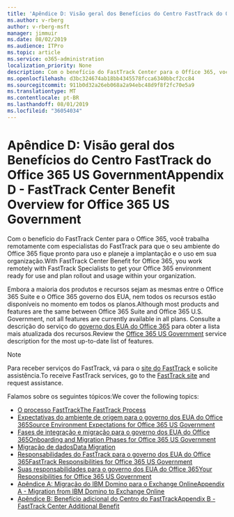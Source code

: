```yaml
---
title: 'Apêndice D: Visão geral dos Benefícios do Centro FastTrack do Office 365 US Government'
ms.author: v-rberg
author: v-rberg-msft
manager: jimmuir
ms.date: 08/02/2019
ms.audience: ITPro
ms.topic: article
ms.service: o365-administration
localization_priority: None
description: Com o benefício do FastTrack Center para o Office 365, você trabalha remotamente com especialistas do FastTrack para que o seu ambiente do Office 365 fique pronto para uso e planeje a implantação e o uso em sua organização.
ms.openlocfilehash: d3bc324674ab18bb4345578fcca6340bbcf2cc84
ms.sourcegitcommit: 911b0d32a26eb068a2a94ebc48d9f8f2fc70e5a9
ms.translationtype: MT
ms.contentlocale: pt-BR
ms.lasthandoff: 08/01/2019
ms.locfileid: "36054034"
---
```

# <a name="appendix-d---fasttrack-center-benefit-overview-for-office-365-us-government"></a><span data-ttu-id="ce4cd-103">Apêndice D: Visão geral dos Benefícios do Centro FastTrack do Office 365 US Government</span><span class="sxs-lookup"><span data-stu-id="ce4cd-103">Appendix D - FastTrack Center Benefit Overview for Office 365 US Government</span></span>

<span data-ttu-id="ce4cd-104">Com o benefício do FastTrack Center para o Office 365, você trabalha remotamente com especialistas do FastTrack para que o seu ambiente do Office 365 fique pronto para uso e planeje a implantação e o uso em sua organização.</span><span class="sxs-lookup"><span data-stu-id="ce4cd-104">With FastTrack Center Benefit for Office 365, you work remotely with FastTrack Specialists to get your Office 365 environment ready for use and plan rollout and usage within your organization.</span></span> 
  
<span data-ttu-id="ce4cd-105">Embora a maioria dos produtos e recursos sejam as mesmas entre o Office 365 Suite e o Office 365 governo dos EUA, nem todos os recursos estão disponíveis no momento em todos os planos.</span><span class="sxs-lookup"><span data-stu-id="ce4cd-105">Although most products and features are the same between Office 365 Suite and Office 365 U.S. Government, not all features are currently available in all plans.</span></span> <span data-ttu-id="ce4cd-106">Consulte a descrição do serviço do [governo dos EUA do Office 365](https://aka.ms/aboutgovcloud) para obter a lista mais atualizada dos recursos.</span><span class="sxs-lookup"><span data-stu-id="ce4cd-106">Review the [Office 365 US Government](https://aka.ms/aboutgovcloud) service description for the most up-to-date list of features.</span></span>

> [!NOTE]
> <span data-ttu-id="ce4cd-107">Para receber serviços do FastTrack, vá para o [site do FastTrack](https://go.microsoft.com/fwlink/?linkid=780698) e solicite assistência.</span><span class="sxs-lookup"><span data-stu-id="ce4cd-107">To receive FastTrack services, go to the [FastTrack site](https://go.microsoft.com/fwlink/?linkid=780698) and request assistance.</span></span>  

<span data-ttu-id="ce4cd-108">Falamos sobre os seguintes tópicos:</span><span class="sxs-lookup"><span data-stu-id="ce4cd-108">We cover the following topics:</span></span>
- [<span data-ttu-id="ce4cd-109">O processo FastTrack</span><span class="sxs-lookup"><span data-stu-id="ce4cd-109">The FastTrack Process</span></span>](O365-fasttrack-process.md) 
- [<span data-ttu-id="ce4cd-110">Expectativas do ambiente de origem para o governo dos EUA do Office 365</span><span class="sxs-lookup"><span data-stu-id="ce4cd-110">Source Environment Expectations for Office 365 US Government</span></span>](US-Gov-appendix-source-environment-expectations.md)   
- [<span data-ttu-id="ce4cd-111">Fases de integração e migração para o governo dos EUA do Office 365</span><span class="sxs-lookup"><span data-stu-id="ce4cd-111">Onboarding and Migration Phases for Office 365 US Government</span></span>](US-Gov-appendix-onboarding-and-migration.md)
- [<span data-ttu-id="ce4cd-112">Migração de dados</span><span class="sxs-lookup"><span data-stu-id="ce4cd-112">Data Migration</span></span>](O365-data-migration.md)    
- [<span data-ttu-id="ce4cd-113">Responsabilidades do FastTrack para o governo dos EUA do Office 365</span><span class="sxs-lookup"><span data-stu-id="ce4cd-113">FastTrack Responsibilities for Office 365 US Government</span></span>](US-Gov-appendix-fasttrack-responsibilities.md)   
- [<span data-ttu-id="ce4cd-114">Suas responsabilidades para o governo dos EUA do Office 365</span><span class="sxs-lookup"><span data-stu-id="ce4cd-114">Your Responsibilities for Office 365 US Government</span></span>](US-Gov-appendix-your-responsibilities.md) 
- [<span data-ttu-id="ce4cd-115">Apêndice A: Migração do IBM Domino para o Exchange Online</span><span class="sxs-lookup"><span data-stu-id="ce4cd-115">Appendix A - Migration from IBM Domino to Exchange Online</span></span>](O365-from-ibm-domino-to-exchange-online.md)   
- [<span data-ttu-id="ce4cd-116">Apêndice B: Benefício adicional do Centro do FastTrack</span><span class="sxs-lookup"><span data-stu-id="ce4cd-116">Appendix B - FastTrack Center Additional Benefit</span></span>](O365-fasttrack-additional-benefits.md)


